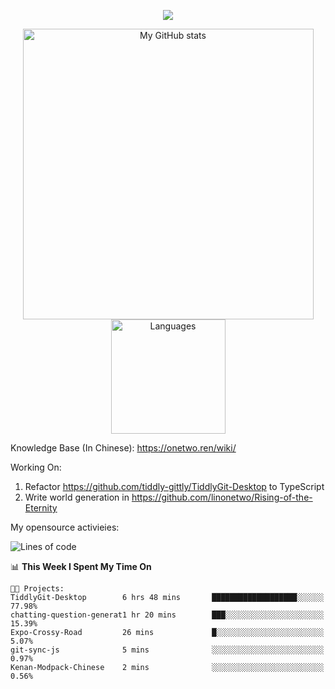 <a href="https://github.com/linonetwo">
    <p align="center">
        <img src="https://github-profile-trophy.vercel.app/?username=linonetwo&column=7&theme=onedark"/>
    </p>
</a>
<a align="center" href="https://github.com/linonetwo">
  <p align="center">
    <img src="https://github-readme-stats.vercel.app/api?username=linonetwo&show_icons=true&count_private=true" alt="My GitHub stats" width="465"/>
    <img src="https://github-readme-stats.vercel.app/api/top-langs/?username=linonetwo&layout=compact&langs_count=10" alt="Languages" height="183">
  </p>
</a>

Knowledge Base (In Chinese): https://onetwo.ren/wiki/

Working On: 

1. Refactor https://github.com/tiddly-gittly/TiddlyGit-Desktop to TypeScript
1. Write world generation in https://github.com/linonetwo/Rising-of-the-Eternity

My opensource activieies:

<!--START_SECTION:waka-->
![Lines of code](https://img.shields.io/badge/From%20Hello%20World%20I%27ve%20Written-2.5%20million%20lines%20of%20code-blue)

📊 **This Week I Spent My Time On** 

```text
🐱‍💻 Projects: 
TiddlyGit-Desktop        6 hrs 48 mins       ███████████████████░░░░░░   77.98% 
chatting-question-generat1 hr 20 mins        ███░░░░░░░░░░░░░░░░░░░░░░   15.39% 
Expo-Crossy-Road         26 mins             █░░░░░░░░░░░░░░░░░░░░░░░░   5.07% 
git-sync-js              5 mins              ░░░░░░░░░░░░░░░░░░░░░░░░░   0.97% 
Kenan-Modpack-Chinese    2 mins              ░░░░░░░░░░░░░░░░░░░░░░░░░   0.56%

```


<!--END_SECTION:waka-->

